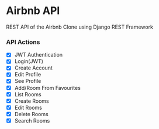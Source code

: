 # Airbnb API

REST API of the Airbnb Clone using Django REST Framework

### API Actions

- [x] JWT Authentication
- [x] Login(JWT)
- [x] Create Account
- [x] Edit Profile
- [x] See Profile
- [x] Add/Room From Favourites
- [x] List Rooms
- [x] Create Rooms
- [x] Edit Rooms
- [x] Delete Rooms
- [x] Search Rooms
